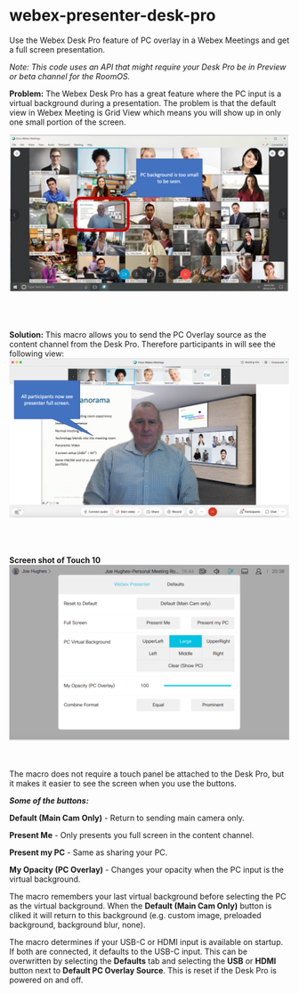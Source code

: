 # webex-presenter-desk-pro
Use the Webex Desk Pro feature of PC overlay in a Webex Meetings and get a full screen presentation.   
  
*Note: This code uses an API that might require your Desk Pro be in Preview or beta channel for the RoomOS.*

  
**Problem:** The Webex Desk Pro has a great feature where the PC input is a virtual background during a presentation.  The problem is that the default view in Webex Meeting is Grid View which means you will show up in only one small portion of the screen.  
  
![Before Picture](/images/before.png)
  
<br/><br/><br/>
**Solution:** This macro allows you to send the PC Overlay source as the content channel from the Desk Pro.  Therefore participants in will see the following view:  
![After Picture](/images/after.png)
  
<br/><br/><br/>
**Screen shot of Touch 10** 
<br/>![Touch Panel](/images/touchpanel.png)
<br/><br/><br/>
    
The macro does not require a touch panel be attached to the Desk Pro, but it makes it easier to see the screen when you use the buttons.  
  
***Some of the buttons:***   
  
**Default (Main Cam Only)** - Return to sending main camera only. 
  
**Present Me** - Only presents you full screen in the content channel.  

**Present my PC** - Same as sharing your PC.  

**My Opacity (PC Overlay)** - Changes your opacity when the PC input is the virtual background. 

The macro remembers your last virtual background before selecting the PC as the virtual background.  When the **Default (Main Cam Only)** button is cliked it will return to this background (e.g. custom image, preloaded background, background blur, none).   

The macro determines if your USB-C or HDMI input is available on startup.  If both are connected, it defaults to the USB-C input.  This can be overwritten by selecting the **Defaults** tab and selecting the **USB** or **HDMI** button next to **Default PC Overlay Source**.  This is reset if the Desk Pro is powered on and off.  

 
